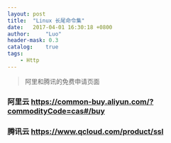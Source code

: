 ```yaml
---
layout: post
title:  "Linux 长尾命令集"
date:   2017-04-01 16:30:18 +0800
author:     "Luo"
header-mask: 0.3
catalog:    true
tags:
    - Http
---
```


> 阿里和腾讯的免费申请页面

### 阿里云 https://common-buy.aliyun.com/?commodityCode=cas#/buy

### 腾讯云 https://www.qcloud.com/product/ssl